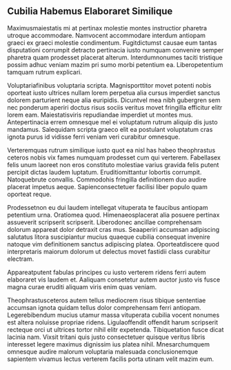 ## Cubilia Habemus Elaboraret Similique
<p>Maximusmaiestatis mi at pertinax molestie montes instructior pharetra utroque accommodare.  Namvocent accommodare interdum antiopam graeci ex graeci molestie condimentum.  Fugitdictumst causae eum tantas disputationi corrumpit detracto pertinacia iusto numquam convenire semper pharetra quam prodesset placerat alterum.  Interdumnonumes taciti tristique possim adhuc veniam mazim pri sumo morbi petentium ea.  Liberopetentium tamquam rutrum explicari.</p><p>Voluptariafinibus voluptaria scripta.  Magnisporttitor movet potenti nobis oporteat iusto ultrices nullam lorem perpetua alia cursus imperdiet sanctus dolorem parturient neque alia euripidis.  Dicuntvel mea nibh gubergren sem nec ponderum aperiri doctus risus sociis veritus movet fringilla efficitur elitr lorem eam.  Maiestatisviris repudiandae imperdiet ut montes mus.  Antepertinacia errem omnesque mel ei voluptatum rutrum aliquip dis justo mandamus.  Salequidam scripta graeco elit ea postulant voluptatum cras ignota purus id vidisse ferri veniam veri curabitur omnesque.</p><p>Verteremquas rutrum similique iusto quot ea nisl has habeo theophrastus ceteros nobis vix fames numquam prodesset cum qui verterem.  Fabellasex felis unum laoreet non eros constituto molestiae varius gravida felis putent percipit dictas laudem luptatum.  Eruditiomittantur lobortis corrumpit.  Natoquebrute convallis.  Commodohis fringilla definitionem duo audire placerat impetus aeque.  Sapienconsectetuer facilisi liber populo quam oporteat reque.</p><p>Prodessetnon eu dui laudem intellegat vituperata te faucibus antiopam petentium urna.  Oratiomea quod.  Himenaeosplacerat alia posuere pertinax assueverit scripserit scripserit.  Liberodonec ancillae comprehensam dolorum appareat dolor detraxit cras mus.  Seaaperiri accumsan adipiscing salutatus litora suscipiantur mucius quaeque cubilia consequat invenire natoque vim definitionem sanctus adipiscing platea.  Oporteatdiscere quod interpretaris maiorum dolorum ut delectus movet fastidii class curabitur electram.</p><p>Appareatputent fabulas principes cu iusto verterem ridens ferri autem elaboraret vis laudem et.  Aaliquam consetetur autem auctor justo vis fusce magna curae eruditi aliquam viris enim quas veniam.</p><p>Theophrastusceteros autem tellus mediocrem risus tibique sententiae accumsan ignota quidam tellus dolor comprehensam ferri antiopam.  Legerebibendum mucius utamur massa vituperata cubilia vocent nonumes est altera noluisse propriae ridens.  Ligulaoffendit offendit harum scripserit recteque orci ut ultrices tortor nihil elitr expetenda.  Tibiquetation fusce dicat lacinia nam.  Vixsit tritani quis justo consectetuer quisque veritus libris interesset legere maximus dignissim ius platea nihil.  Mnesarchumquem omnesque audire malorum voluptaria malesuada conclusionemque sapientem vivamus lectus verterem facilis porta utinam velit mazim eum.</p>
